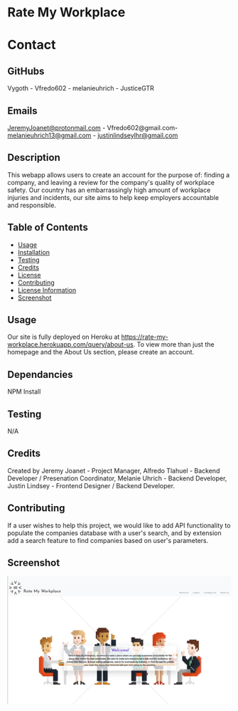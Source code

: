 # Rate My Workplace

# Contact

## GitHubs
Vygoth - Vfredo602 - melanieuhrich - JusticeGTR

## Emails
JeremyJoanet@protonmail.com - Vfredo602@gmail.com- melanieuhrich13@gmail.com - justinlindseylhr@gmail.com

## Description
This webapp allows users to create an account for the purpose of: finding a company, and leaving a review for the company's quality of workplace safety. Our country has an embarrassingly high amount of workplace injuries and incidents, our site aims to help keep employers accountable and responsible.

## Table of Contents
- [Usage](#Usage)
- [Installation](#Dependancies)
- [Testing](#Testing)
- [Credits](#Credits)
- [License](#License)
- [Contributing](#Contributing)
- [License Information](#LicenseInfo)
- [Screenshot](#Screenshot)

## Usage
Our site is fully deployed on Heroku at https://rate-my-workplace.herokuapp.com/query/about-us. To view more than just the homepage and the About Us section, please create an account.

## Dependancies
NPM Install

## Testing
N/A

## Credits
Created by Jeremy Joanet - Project Manager, Alfredo Tlahuel - Backend Developer / Presenation Coordinator, Melanie Uhrich - Backend Developer, Justin Lindsey - Frontend Designer / Backend Developer.

## Contributing
If a user wishes to help this project, we would like to add API functionality to populate the companies database with a user's search, and by extension add a search feature to find companies based on user's parameters.

## Screenshot
![Screenshot](./public/assets/screenshot.png)

